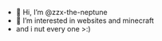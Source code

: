 - 👋 Hi, I’m @zzx-the-neptune
- 👀 I’m interested in websites and minecraft
- and i nut every one >:)
